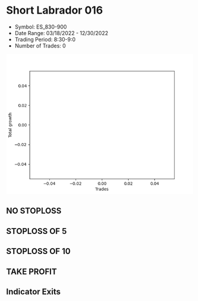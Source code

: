 # Short Labrador 016 
- Symbol: ES_830-900
- Date Range: 03/18/2022 - 12/30/2022
- Trading Period: 8:30-9:0
- Number of Trades: 0

![Plot](ShortLabrador016ES_830-900.png)
## NO STOPLOSS














## STOPLOSS OF 5














## STOPLOSS OF 10














## TAKE PROFIT











## Indicator Exits


